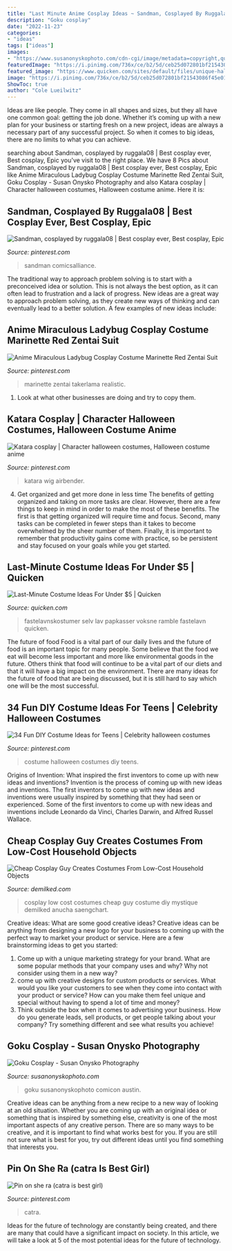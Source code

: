 ```yaml
---
title: "Last Minute Anime Cosplay Ideas ~ Sandman, Cosplayed By Ruggala08"
description: "Goku cosplay"
date: "2022-11-23"
categories:
- "ideas"
tags: ["ideas"]
images:
- "https://www.susanonyskophoto.com/cdn-cgi/image/metadata=copyright,quality=90,f=auto,fit=scale-down,onerror=redirect,width=1439,height=1920/wp-content/uploads/2018/11/SusanOnyskoPhoto_Goku-Cosplay.jpg"
featuredImage: "https://i.pinimg.com/736x/ce/b2/5d/ceb25d072801bf21543086f45e01ba47.jpg"
featured_image: "https://www.quicken.com/sites/default/files/unique-halloween-box-man-costume_1.jpg"
image: "https://i.pinimg.com/736x/ce/b2/5d/ceb25d072801bf21543086f45e01ba47.jpg"
ShowToc: true
author: "Cole Lueilwitz"
---
```



Ideas are like people. They come in all shapes and sizes, but they all have one common goal: getting the job done. Whether it’s coming up with a new plan for your business or starting fresh on a new project, ideas are always a necessary part of any successful project. So when it comes to big ideas, there are no limits to what you can achieve.

	

		
searching about Sandman, cosplayed by ruggala08 | Best cosplay ever, Best cosplay, Epic you've visit to the right place. We have 8 Pics about Sandman, cosplayed by ruggala08 | Best cosplay ever, Best cosplay, Epic like Anime Miraculous Ladybug Cosplay Costume Marinette Red Zentai Suit, Goku Cosplay - Susan Onysko Photography and also Katara cosplay | Character halloween costumes, Halloween costume anime. Here it is:
		
    
## Sandman, Cosplayed By Ruggala08 | Best Cosplay Ever, Best Cosplay, Epic

<img loading=lazy src="https://i.pinimg.com/736x/d7/ee/d2/d7eed2de7ce115e2f62fb9add817eb96--cool-cosplay-amazing-cosplay.jpg" onerror="this.onerror=null;this.src='https://tse3.mm.bing.net/th?id=OIP.VmyKAI9NsZpLdWSNqp2BigHaLH&amp;pid=15.1';" alt="Sandman, cosplayed by ruggala08 | Best cosplay ever, Best cosplay, Epic">

_Source: pinterest.com_

>sandman comicsalliance. 

	

The traditional way to approach problem solving is to start with a preconceived idea or solution. This is not always the best option, as it can often lead to frustration and a lack of progress. New ideas are a great way to approach problem solving, as they create new ways of thinking and can eventually lead to a better solution. A few examples of new ideas include:

    
## Anime Miraculous Ladybug Cosplay Costume Marinette Red Zentai Suit

<img loading=lazy src="https://i.pinimg.com/736x/50/e8/ea/50e8eaa2228622b65fe070a35e0287cd.jpg" onerror="this.onerror=null;this.src='https://tse2.mm.bing.net/th?id=OIP.B1oWJIyeiXAyJhyGn2fwzwHaHa&amp;pid=15.1';" alt="Anime Miraculous Ladybug Cosplay Costume Marinette Red Zentai Suit">

_Source: pinterest.com_

>marinette zentai takerlama realistic. 

	

1. Look at what other businesses are doing and try to copy them.

    
## Katara Cosplay | Character Halloween Costumes, Halloween Costume Anime

<img loading=lazy src="https://i.pinimg.com/736x/ce/b2/5d/ceb25d072801bf21543086f45e01ba47.jpg" onerror="this.onerror=null;this.src='https://tse3.mm.bing.net/th?id=OIP.ggGR62cwu5uihPvZU-R-9gHaJ3&amp;pid=15.1';" alt="Katara cosplay | Character halloween costumes, Halloween costume anime">

_Source: pinterest.com_

>katara wig airbender. 

	

4) Get organized and get more done in less time
The benefits of getting organized and taking on more tasks are clear. However, there are a few things to keep in mind in order to make the most of these benefits. The first is that getting organized will require time and focus. Second, many tasks can be completed in fewer steps than it takes to become overwhelmed by the sheer number of them. Finally, it is important to remember that productivity gains come with practice, so be persistent and stay focused on your goals while you get started.

    
## Last-Minute Costume Ideas For Under $5 | Quicken

<img loading=lazy src="https://www.quicken.com/sites/default/files/unique-halloween-box-man-costume_1.jpg" onerror="this.onerror=null;this.src='https://tse1.mm.bing.net/th?id=OIP.jmQ_do-T0MnCW_11YqUaUAAAAA&amp;pid=15.1';" alt="Last-Minute Costume Ideas For Under $5 | Quicken">

_Source: quicken.com_

>fastelavnskostumer selv lav papkasser voksne ramble fastelavn quicken. 

	

The future of food
Food is a vital part of our daily lives and the future of food is an important topic for many people. Some believe that the food we eat will become less important and more like environmental goods in the future. Others think that food will continue to be a vital part of our diets and that it will have a big impact on the environment. There are many ideas for the future of food that are being discussed, but it is still hard to say which one will be the most successful.

    
## 34 Fun DIY Costume Ideas For Teens | Celebrity Halloween Costumes

<img loading=lazy src="https://i.pinimg.com/736x/91/14/cb/9114cb0343c8aeb73296a8adef92a840.jpg" onerror="this.onerror=null;this.src='https://tse3.mm.bing.net/th?id=OIP.LLH09FXQD6vigj_FHlb6IwHaNK&amp;pid=15.1';" alt="34 Fun DIY Costume Ideas for Teens | Celebrity halloween costumes">

_Source: pinterest.com_

>costume halloween costumes diy teens. 

	

Origins of Invention: What inspired the first inventors to come up with new ideas and inventions?
Invention is the process of coming up with new ideas and inventions. The first inventors to come up with new ideas and inventions were usually inspired by something that they had seen or experienced. Some of the first inventors to come up with new ideas and inventions include Leonardo da Vinci, Charles Darwin, and Alfred Russel Wallace.

    
## Cheap Cosplay Guy Creates Costumes From Low-Cost Household Objects

<img loading=lazy src="https://www.demilked.com/magazine/wp-content/uploads/2015/04/cheap-diy-costume-low-cost-cosplay-anucha-saengchart-26.jpg" onerror="this.onerror=null;this.src='https://tse1.mm.bing.net/th?id=OIP.aw2p7lTsRcG4qoAYjVbbmgHaFl&amp;pid=15.1';" alt="Cheap Cosplay Guy Creates Costumes From Low-Cost Household Objects">

_Source: demilked.com_

>cosplay low cost costumes cheap guy costume diy mystique demilked anucha saengchart. 

	

Creative ideas: What are some good creative ideas?
Creative ideas can be anything from designing a new logo for your business to coming up with the perfect way to market your product or service. Here are a few brainstorming ideas to get you started: 
1. Come up with a unique marketing strategy for your brand. What are some popular methods that your company uses and why? Why not consider using them in a new way? 
2. come up with creative designs for custom products or services. What would you like your customers to see when they come into contact with your product or service? How can you make them feel unique and special without having to spend a lot of time and money? 
3. Think outside the box when it comes to advertising your business. How do you generate leads, sell products, or get people talking about your company? Try something different and see what results you achieve!

    
## Goku Cosplay - Susan Onysko Photography

<img loading=lazy src="https://www.susanonyskophoto.com/cdn-cgi/image/metadata=copyright,quality=90,f=auto,fit=scale-down,onerror=redirect,width=1439,height=1920/wp-content/uploads/2018/11/SusanOnyskoPhoto_Goku-Cosplay.jpg" onerror="this.onerror=null;this.src='https://tse1.mm.bing.net/th?id=OIP.1-mMy4axJZIc7zlRsBoP4gHaJ4&amp;pid=15.1';" alt="Goku Cosplay - Susan Onysko Photography">

_Source: susanonyskophoto.com_

>goku susanonyskophoto comicon austin. 

	

Creative ideas can be anything from a new recipe to a new way of looking at an old situation. Whether you are coming up with an original idea or something that is inspired by something else, creativity is one of the most important aspects of any creative person. There are so many ways to be creative, and it is important to find what works best for you. If you are still not sure what is best for you, try out different ideas until you find something that interests you.

    
## Pin On She Ra (catra Is Best Girl)

<img loading=lazy src="https://i.pinimg.com/736x/2f/25/1a/2f251aa2a2b68a7e0c937aa91d13b47b.jpg" onerror="this.onerror=null;this.src='https://tse3.mm.bing.net/th?id=OIP.2OxCrZQSnF08SQySWe0wCgHaKH&amp;pid=15.1';" alt="Pin on she ra (catra is best girl)">

_Source: pinterest.com_

>catra. 

	

Ideas for the future of technology are constantly being created, and there are many that could have a significant impact on society. In this article, we will take a look at 5 of the most potential ideas for the future of technology.

